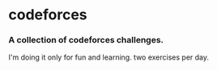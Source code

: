 # codeforces

### A collection of codeforces challenges.

I'm doing it only for fun and learning. two exercises per day.
